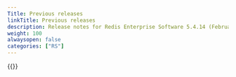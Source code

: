 ```yaml
---
Title: Previous releases
linkTitle: Previous releases
description: Release notes for Redis Enterprise Software 5.4.14 (February 2020) and earlier versions.
weight: 100
alwaysopen: false
categories: ["RS"]
---
```


{{<table-children columnNames="Version&nbsp;(Release&nbsp;date)&nbsp;,Major changes,OSS&nbsp;Redis compatibility" columnSources="LinkTitle,Description,compatibleOSSVersion" enableLinks="LinkTitle">}}
